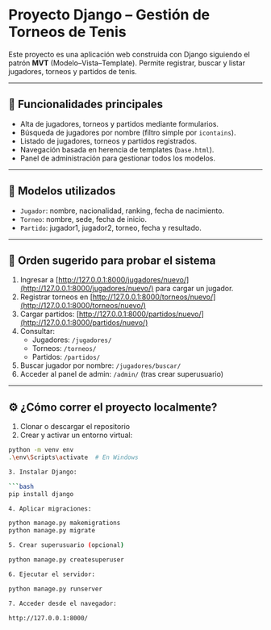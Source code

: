 #  Proyecto Django – Gestión de Torneos de Tenis

Este proyecto es una aplicación web construida con Django siguiendo el patrón **MVT** (Modelo–Vista–Template). Permite registrar, buscar y listar jugadores, torneos y partidos de tenis.

---

## 🚀 Funcionalidades principales

- Alta de jugadores, torneos y partidos mediante formularios.
- Búsqueda de jugadores por nombre (filtro simple por `icontains`).
- Listado de jugadores, torneos y partidos registrados.
- Navegación basada en herencia de templates (`base.html`).
- Panel de administración para gestionar todos los modelos.

---

## 🧱 Modelos utilizados

- `Jugador`: nombre, nacionalidad, ranking, fecha de nacimiento.
- `Torneo`: nombre, sede, fecha de inicio.
- `Partido`: jugador1, jugador2, torneo, fecha y resultado.

---

## 🧪 Orden sugerido para probar el sistema

1. Ingresar a [http://127.0.0.1:8000/jugadores/nuevo/](http://127.0.0.1:8000/jugadores/nuevo/) para cargar un jugador.
2. Registrar torneos en [http://127.0.0.1:8000/torneos/nuevo/](http://127.0.0.1:8000/torneos/nuevo/)
3. Cargar partidos: [http://127.0.0.1:8000/partidos/nuevo/](http://127.0.0.1:8000/partidos/nuevo/)
4. Consultar:
   - Jugadores: `/jugadores/`
   - Torneos: `/torneos/`
   - Partidos: `/partidos/`
5. Buscar jugador por nombre: `/jugadores/buscar/`
6. Acceder al panel de admin: `/admin/` (tras crear superusuario)

---

## ⚙️ ¿Cómo correr el proyecto localmente?

1. Clonar o descargar el repositorio
2. Crear y activar un entorno virtual:

```bash
python -m venv env
.\env\Scripts\activate  # En Windows

3. Instalar Django:

```bash
pip install django

4. Aplicar migraciones:

python manage.py makemigrations
python manage.py migrate

5. Crear superusuario (opcional)

python manage.py createsuperuser

6. Ejecutar el servidor:

python manage.py runserver

7. Acceder desde el navegador:

http://127.0.0.1:8000/

